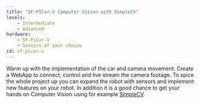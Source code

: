 ```yaml
---
title: "SF-PICar-V Computer Vision with SimpleCV"
levels:
    - Intermediate
    - Advanced
hardware:
    - SF-PiCar-V
    - Sensors of your choice
id: sf-picar-v
---
```

Warm up with the implementation of the car and camera movement.
Create a WebApp to connect, control and live stream the camera footage.
To spice the whole project up you can expand the robot with sensors and implement
new features on your robot. In addition it is a good chance to get your
hands on Computer Vision using for example [SimpleCV](http://www.simplecv.org).